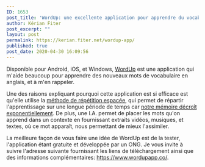 ```yaml
---
ID: 1653
post_title: 'WordUp: une excellente application pour apprendre du vocabulaire anglais [FR]'
author: Kérian Fiter
post_excerpt: ""
layout: post
permalink: https://kerian.fiter.net/wordup-app/
published: true
post_date: 2020-04-30 16:09:56
---
```

<!-- wp:paragraph -->

Disponible pour Android, iOS, et Windows, <a href="https://www.wordupapp.co/" target="_blank" rel="noreferrer noopener">WordUp</a> est une application qui m'aide beaucoup pour apprendre des nouveaux mots de vocabulaire en anglais, et à m'en rappeler.

<!-- /wp:paragraph -->

<!-- wp:paragraph -->

Une des raisons expliquant pourquoi cette application est si efficace est qu'elle utilise la <a rel="noreferrer noopener" href="https://fr.wikipedia.org/wiki/R%C3%A9p%C3%A9tition_espac%C3%A9e" target="_blank">méthode de répétition espacée</a>, qui permet de répartir l'apprentissage sur une longue période de temps car <a rel="noreferrer noopener" href="https://fr.wikipedia.org/wiki/Courbe_de_l%27oubli" target="_blank">notre mémoire décroît exponentiellement</a>. De plus, une I.A. permet de placer les mots qu'on apprend dans un contexte en fournissant extraits vidéos, musiques, et textes, où ce mot apparaît, nous permettant de mieux l'assimiler.

<!-- /wp:paragraph -->

<!-- wp:paragraph -->

La meilleure façon de vous faire une idée de WordUp est de la tester, l'application étant gratuite et développée par un ONG. Je vous invite à suivre l'adresse suivante fournissant les liens de téléchargement ainsi que des informations complémentaires: [https://www.][1]<a rel="noreferrer noopener" href="https://www.wordupapp.co/" target="_blank">wordupapp</a>[.co/][1]. 

<!-- /wp:paragraph -->

 [1]: https://www.wordupapp.co/